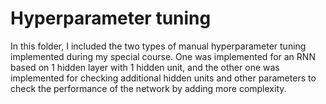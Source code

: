 # Hyperparameter tuning
In this folder, I included the two types of manual hyperparameter tuning implemented during my special course. One was implemented for an RNN based on 1 hidden layer with 1 hidden unit, and the other one was implemented for checking additional hidden units and other parameters to check the performance of the network by adding more complexity.
